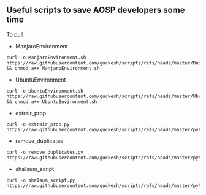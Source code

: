 Useful scripts to save AOSP developers some time
------------------------------------------------

To pull
- ManjaroEnvironment
```shell
curl -o ManjaroEnvironment.sh https://raw.githubusercontent.com/guckesh/scripts/refs/heads/master/BuildEnvironment/ManjaroEnvironment.sh && chmod a+x ManjaroEnvironment.sh
```
- UbuntuEnvironment
```shell
curl -o UbuntuEnvironment.sh https://raw.githubusercontent.com/guckesh/scripts/refs/heads/master/UbuntuEnvironment.sh && chmod a+x UbuntuEnvironment.sh
```
- extrair_prop
```shell
curl -o extrair_prop.py https://raw.githubusercontent.com/guckesh/scripts/refs/heads/master/python/extrair_prop.py
```
- remove_duplicates
```shell
curl -o remove_duplicates.py https://raw.githubusercontent.com/guckesh/scripts/refs/heads/master/python/remove_duplicates.py
```
- sha1sum_script
```shell
curl -o sha1sum_script.py https://raw.githubusercontent.com/guckesh/scripts/refs/heads/master/python/sha1sum/sha1sum_script.py
```
